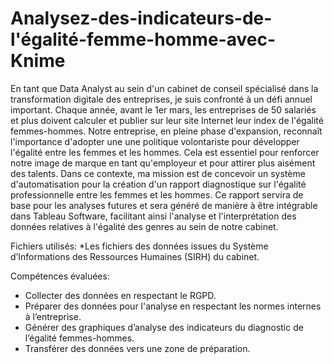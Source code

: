 # Analysez-des-indicateurs-de-l'égalité-femme-homme-avec-Knime

En tant que Data Analyst au sein d'un cabinet de conseil spécialisé dans la transformation digitale des entreprises, je suis confronté à un défi annuel important. Chaque année, avant le 1er mars, les entreprises de 50 salariés et plus doivent calculer et publier sur leur site Internet leur index de l'égalité femmes-hommes. Notre entreprise, en pleine phase d'expansion, reconnaît l'importance d'adopter une une politique volontariste pour développer l'égalité entre les femmes et les hommes. Cela est essentiel pour renforcer notre image de marque en tant qu'employeur et pour attirer plus aisément des talents.
Dans ce contexte, ma mission est de concevoir un système d'automatisation pour la création d'un rapport diagnostique sur l'égalité professionnelle entre les femmes et les hommes. Ce rapport servira de base pour les analyses futures et sera généré de manière à être intégrable dans Tableau Software, facilitant ainsi l'analyse et l'interprétation des données relatives à l'égalité des genres au sein de notre cabinet.

Fichiers utilisés:
*Les fichiers des données issues du Système d’Informations des Ressources Humaines (SIRH) du cabinet.

Compétences évaluées:

* Collecter des données en respectant le RGPD.
* Préparer des données pour l'analyse en respectant les normes internes à l’entreprise.
* Générer des graphiques d’analyse des indicateurs du diagnostic de l’égalité femmes-hommes.
* Transférer des données vers une zone de préparation.


